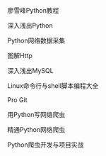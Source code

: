廖雪峰Python教程

深入浅出Python

Python网络数据采集

图解Http

深入浅出MySQL

Linux命令行与shell脚本编程大全

Pro Git

用Python写网络爬虫

精通Python网络爬虫

Python爬虫开发与项目实战